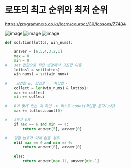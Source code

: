 # 로또의 최고 순위와 최저 순위

https://programmers.co.kr/learn/courses/30/lessons/77484

![image](https://user-images.githubusercontent.com/30613069/162731233-c1095278-cf4a-432b-8c2f-e7432ed6cded.png)
![image](https://user-images.githubusercontent.com/30613069/162731336-3c6ec14d-5edb-4435-8c1d-54daf278a30f.png)
![image](https://user-images.githubusercontent.com/30613069/162731374-67c59963-aa93-45da-b5fa-2dd78cc560ab.png)

```python
def solution(lottos, win_nums):
    
    answer = [6,5,4,3,2,1]
    max = 0
    min = 0
#   set 집합으로 타입 변경해서 교집합 이용
    lottos1 = set(lottos)
    win_nums1 = set(win_nums)
    
#    교집합 &, 합집합 |, 차집합 -
    collect = len(win_nums1 & lottos1)
    max += collect
    min += collect
    
#   0이 몇개 있는 지 확인 -> 리스트.count(확인할 문자/숫자)
    max += lottos.count(0)
    
#   1등과 6등
    if max == 6 and min == 0:
        return answer[5], answer[0]
    
#   당첨 번호가 아예 없을 경우    
    elif max == 0 and min == 0:
        return answer[0], answer[0]
    
    else:
        return answer[max-1], answer[min-1]
```


